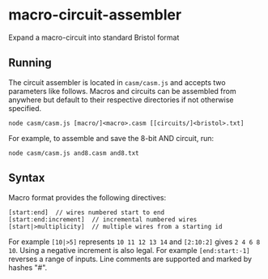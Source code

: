 # macro-circuit-assembler
Expand a macro-circuit into standard Bristol format

## Running
The circuit assembler is located in `casm/casm.js` and accepts two parameters like follows.  Macros and circuits can be assembled from anywhere but default to their respective directories if not otherwise specified.
```shell
node casm/casm.js [macro/]<macro>.casm [[circuits/]<bristol>.txt]
```

For example, to assemble and save the 8-bit AND circuit, run:
```shell
node casm/casm.js and8.casm and8.txt
```

## Syntax
Macro format provides the following directives:

```as3
[start:end]  // wires numbered start to end
[start:end:increment]  // incremental numbered wires
[start|>multiplicity]  // multiple wires from a starting id
```

For example `[10|>5]` represents `10 11 12 13 14` and `[2:10:2]` gives `2 4 6 8 10`.  Using a negative increment is also legal.  For example `[end:start:-1]` reverses a range of inputs.  Line comments are supported and marked by hashes "#". 
